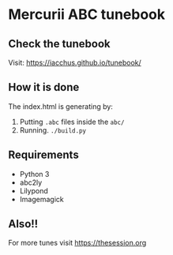 # Mercurii ABC tunebook

## Check the tunebook

Visit: https://iacchus.github.io/tunebook/

## How it is done

The index.html is generating by:

1. Putting `.abc` files inside the `abc/`
2. Running. `./build.py`

## Requirements

* Python 3
* abc2ly
* Lilypond
* Imagemagick

## Also!!

For more tunes visit https://thesession.org
